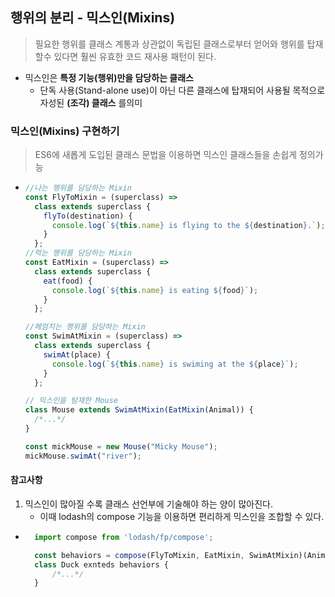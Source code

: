 ## 행위의 분리 - 믹스인(Mixins)

> 필요한 행위를 클래스 계통과 상관없이 독립된 클래스로부터 얻어와 행위를 탑재할수 있다면 훨씬 유효한 코드 재사용 패턴이 된다.

- 믹스인은 **특정 기능(행위)만을 담당하는 클래스**
  - 단독 사용(Stand-alone use)이 아닌 다른 클래스에 탑재되어 사용될 목적으로 자성된 **(조각) 클래스** 를의미

### 믹스인(Mixins) 구현하기

> ES6에 새롭게 도입된 클래스 문법을 이용하면 믹스인 클래스들을 손쉽게 정의가능

- ```js
  //나는 행위를 담당하는 Mixin
  const FlyToMixin = (superclass) =>
    class extends superclass {
      flyTo(destination) {
        console.log(`${this.name} is flying to the ${destination}.`);
      }
    };
  //먹는 행위를 담당하는 Mixin
  const EatMixin = (superclass) =>
    class extends superclass {
      eat(food) {
        console.log(`${this.name} is eating ${food}`);
      }
    };

  //헤엄치는 행위를 담당하는 Mixin
  const SwimAtMixin = (superclass) =>
    class extends superclass {
      swimAt(place) {
        console.log(`${this.name} is swiming at the ${place}`);
      }
    };

  // 믹스인을 탐재한 Mouse
  class Mouse extends SwimAtMixin(EatMixin(Animal)) {
    /*...*/
  }

  const mickMouse = new Mouse("Micky Mouse");
  mickMouse.swimAt("river");
  ```

#### 참고사항

1. 믹스인이 많아질 수록 클래스 선언부에 기술해야 하는 양이 많아진다.
   - 이때 lodash의 compose 기능을 이용하면 편리하게 믹스인을 조합할 수 있다.

- ```js
    import compose from 'lodash/fp/compose';

    const behaviors = compose(FlyToMixin, EatMixin, SwimAtMixin)(Animal);
    class Duck exnteds behaviors {
        /*...*/
    }
  ```
